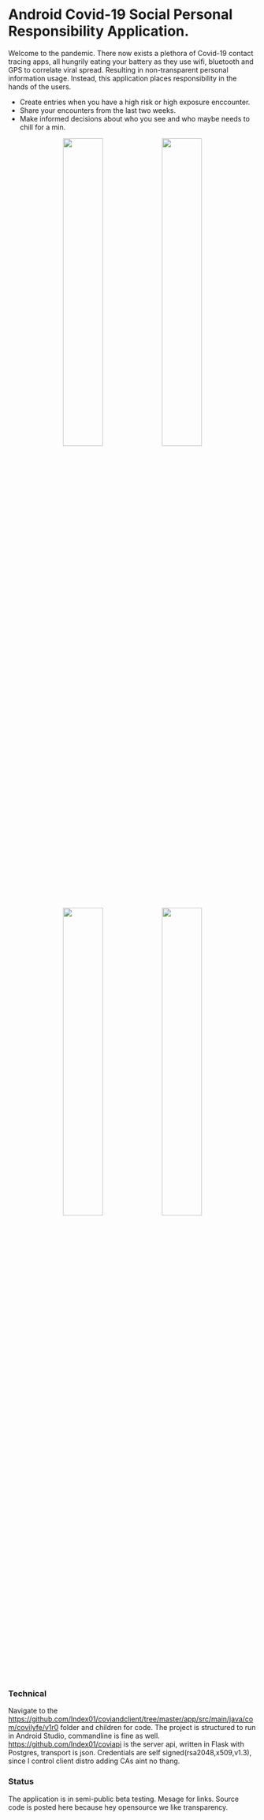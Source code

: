 # Android Covid-19 Social Personal Responsibility Application.

Welcome to the pandemic. There now exists a plethora of Covid-19 contact tracing apps, all hungrily eating your battery as they use wifi, bluetooth and GPS to correlate viral spread. Resulting in non-transparent personal information usage. 
Instead, this application places responsibility in the hands of the users. 
* Create entries when you have a high risk or high exposure enccounter. 
* Share your encounters from the last two weeks. 
* Make informed decisions about who you see and who maybe needs to chill for a min. 

<p align="center">
<img src="https://user-images.githubusercontent.com/3605312/104250363-4fd65580-5422-11eb-9a53-e5ba8fb3d482.png" width="40%"/><img src="https://user-images.githubusercontent.com/3605312/104250354-4cdb6500-5422-11eb-96a7-96f97d6145f4.png"width="40%"/>
<img src="https://user-images.githubusercontent.com/3605312/104250366-5238af80-5422-11eb-9e1a-9e210e4686c6.png" width="40%"/><img src="https://user-images.githubusercontent.com/3605312/104250370-5533a000-5422-11eb-890c-9b439de6d3b7.png" width="40%"/>
</p>


### Technical
Navigate to the https://github.com/Index01/coviandclient/tree/master/app/src/main/java/com/covilyfe/v1r0 folder and children for code. The project is structured to run in Android Studio, commandline is fine as well. https://github.com/Index01/coviapi is the server api, written in Flask with Postgres, transport is json. Credentials are self signed(rsa2048,x509,v1.3), since I control client distro adding CAs aint no thang.

### Status
The application is in semi-public beta testing. Mesage for links. Source code is posted here because hey opensource we like transparency. 
